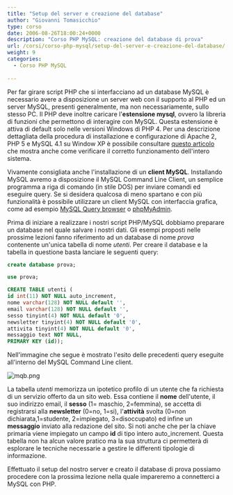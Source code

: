 ```yaml
---
title: "Setup del server e creazione del database"
author: "Giovanni Tomasicchio"
type: corso
date: 2006-08-26T18:00:24+0000
description: "Corso PHP MySQL: creazione del database di prova"
url: /corsi/corso-php-mysql/setup-del-server-e-creazione-del-database/
weight: 9
categories:
  - Corso PHP MySQL
  
---
```

Per far girare script PHP che si interfacciano ad un database MySQL è necessario avere a disposizione un server web con il supporto al PHP ed un server MySQL, presenti generalmente, ma non necessariamente, sullo stesso PC. Il PHP deve inoltre caricare l'**estensione mysql**, ovvero la libreria di funzioni che permettono di interagire con MySQL. Questa estensione è attiva di default solo nelle versioni Windows di PHP 4. Per una descrizione dettagliata della procedura di installazione e configurazione di Apache 2, PHP 5 e MySQL 4.1 su Window XP è possibile consultare [questo articolo](http://www.phpnews.it/articoli/installare-apache-2-php-5-mysql-4.1-su-windows/) che mostra anche come verificare il corretto funzionamento dell'intero sistema.

Vivamente consigliata anche l'installazione di un **client MySQL**. Installando MySQL avremo a disposizione il MySQL Command Line Client, un semplice programma a riga di comando (in stile DOS) per inviare comandi ed eseguire query. Se si desidera qualcosa di meno spartano e con più funzionalità è possibile utilizzare un client MySQL con interfaccia grafica, come ad esempio [MySQL Query browser](http://www.mysql.com/products/tools/query-browser/) o [phpMyAdmin](http://www.phpmyadmin.net/).

Prima di iniziare a realizzare i nostri script PHP/MySQL dobbiamo preparare un database nel quale salvare i nostri dati. Gli esempi proposti nelle prossime lezioni fanno riferimento ad un database di nome *prova* contenente un'unica tabella di nome *utenti*. Per creare il database e la tabella in questione basta lanciare le seguenti query:

 ```sql
create database prova;

use prova;

CREATE TABLE utenti (
id int(11) NOT NULL auto_increment,
nome varchar(128) NOT NULL default '',
email varchar(128) NOT NULL default '',
sesso tinyint(4) NOT NULL default '0',
newsletter tinyint(4) NOT NULL default '0',
attivita tinyint(4) NOT NULL default '0',
messaggio text NOT NULL,
PRIMARY KEY (id));
```

Nell'immagine che segue è mostrato l'esito delle precedenti query eseguite all'interno del MySQL Command Line client.

![mqb.png](http://www.phpnews.it/images/stories/Corsi/corso_php_mysql/mqb.png)

La tabella *utenti* memorizza un ipotetico profilo di un utente che fa richiesta di un servizio offerto da un sito web. Essa contiene il **nome** dell'utente, il suo indirizzo email, il **sesso** (1= maschio, 2=femmina), se accetta di registrarsi alla **newsletter** (0=no, 1=si), l'**attività** svolta (0=non dichiarata,1=studente, 2=impiegato, 3=disoccupato) ed infine un **messaggio** inviato alla redazione del sito. Si noti anche che per la chiave primaria viene impiegato un campo **id** di tipo intero auto\_increment. Questa tabella non ha alcun valore pratico ma la sua struttura ci permetterà di esplorare le tecniche necessarie a gestire le differenti tipologie di informazione.

Effettuato il setup del nostro server e creato il database di prova possiamo procedere con la prossima lezione nella quale impareremo a connetterci a MySQL con PHP.